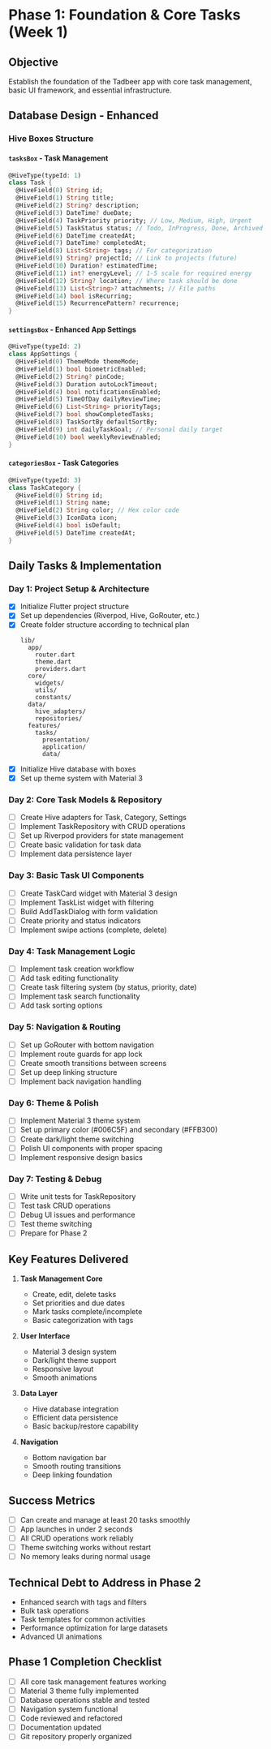# Phase 1: Foundation & Core Tasks (Week 1)

## Objective
Establish the foundation of the Tadbeer app with core task management, basic UI framework, and essential infrastructure.

## Database Design - Enhanced

### Hive Boxes Structure

#### `tasksBox` - Task Management
```dart
@HiveType(typeId: 1)
class Task {
  @HiveField(0) String id;
  @HiveField(1) String title;
  @HiveField(2) String? description;
  @HiveField(3) DateTime? dueDate;
  @HiveField(4) TaskPriority priority; // Low, Medium, High, Urgent
  @HiveField(5) TaskStatus status; // Todo, InProgress, Done, Archived
  @HiveField(6) DateTime createdAt;
  @HiveField(7) DateTime? completedAt;
  @HiveField(8) List<String> tags; // For categorization
  @HiveField(9) String? projectId; // Link to projects (future)
  @HiveField(10) Duration? estimatedTime;
  @HiveField(11) int? energyLevel; // 1-5 scale for required energy
  @HiveField(12) String? location; // Where task should be done
  @HiveField(13) List<String>? attachments; // File paths
  @HiveField(14) bool isRecurring;
  @HiveField(15) RecurrencePattern? recurrence;
}
```

#### `settingsBox` - Enhanced App Settings
```dart
@HiveType(typeId: 2)
class AppSettings {
  @HiveField(0) ThemeMode themeMode;
  @HiveField(1) bool biometricEnabled;
  @HiveField(2) String? pinCode;
  @HiveField(3) Duration autoLockTimeout;
  @HiveField(4) bool notificationsEnabled;
  @HiveField(5) TimeOfDay dailyReviewTime;
  @HiveField(6) List<String> priorityTags;
  @HiveField(7) bool showCompletedTasks;
  @HiveField(8) TaskSortBy defaultSortBy;
  @HiveField(9) int dailyTaskGoal; // Personal daily target
  @HiveField(10) bool weeklyReviewEnabled;
}
```

#### `categoriesBox` - Task Categories
```dart
@HiveType(typeId: 3)
class TaskCategory {
  @HiveField(0) String id;
  @HiveField(1) String name;
  @HiveField(2) String color; // Hex color code
  @HiveField(3) IconData icon;
  @HiveField(4) bool isDefault;
  @HiveField(5) DateTime createdAt;
}
```

## Daily Tasks & Implementation

### Day 1: Project Setup & Architecture
- [x] Initialize Flutter project structure
- [x] Set up dependencies (Riverpod, Hive, GoRouter, etc.)
- [x] Create folder structure according to technical plan
  ```
  lib/
    app/
      router.dart
      theme.dart
      providers.dart
    core/
      widgets/
      utils/
      constants/
    data/
      hive_adapters/
      repositories/
    features/
      tasks/
        presentation/
        application/
        data/
  ```
- [x] Initialize Hive database with boxes
- [x] Set up theme system with Material 3

### Day 2: Core Task Models & Repository
- [ ] Create Hive adapters for Task, Category, Settings
- [ ] Implement TaskRepository with CRUD operations
- [ ] Set up Riverpod providers for state management
- [ ] Create basic validation for task data
- [ ] Implement data persistence layer

### Day 3: Basic Task UI Components
- [ ] Create TaskCard widget with Material 3 design
- [ ] Implement TaskList widget with filtering
- [ ] Build AddTaskDialog with form validation
- [ ] Create priority and status indicators
- [ ] Implement swipe actions (complete, delete)

### Day 4: Task Management Logic
- [ ] Implement task creation workflow
- [ ] Add task editing functionality  
- [ ] Create task filtering system (by status, priority, date)
- [ ] Implement task search functionality
- [ ] Add task sorting options

### Day 5: Navigation & Routing
- [ ] Set up GoRouter with bottom navigation
- [ ] Implement route guards for app lock
- [ ] Create smooth transitions between screens
- [ ] Set up deep linking structure
- [ ] Implement back navigation handling

### Day 6: Theme & Polish
- [ ] Implement Material 3 theme system
- [ ] Set up primary color (#006C5F) and secondary (#FFB300)
- [ ] Create dark/light theme switching
- [ ] Polish UI components with proper spacing
- [ ] Implement responsive design basics

### Day 7: Testing & Debug
- [ ] Write unit tests for TaskRepository
- [ ] Test task CRUD operations
- [ ] Debug UI issues and performance
- [ ] Test theme switching
- [ ] Prepare for Phase 2

## Key Features Delivered
1. **Task Management Core**
   - Create, edit, delete tasks
   - Set priorities and due dates
   - Mark tasks complete/incomplete
   - Basic categorization with tags

2. **User Interface**
   - Material 3 design system
   - Dark/light theme support
   - Responsive layout
   - Smooth animations

3. **Data Layer**
   - Hive database integration
   - Efficient data persistence
   - Basic backup/restore capability

4. **Navigation**
   - Bottom navigation bar
   - Smooth routing transitions
   - Deep linking foundation

## Success Metrics
- [ ] Can create and manage at least 20 tasks smoothly
- [ ] App launches in under 2 seconds
- [ ] All CRUD operations work reliably
- [ ] Theme switching works without restart
- [ ] No memory leaks during normal usage

## Technical Debt to Address in Phase 2
- Enhanced search with tags and filters
- Bulk task operations
- Task templates for common activities
- Performance optimization for large datasets
- Advanced UI animations

## Phase 1 Completion Checklist
- [ ] All core task management features working
- [ ] Material 3 theme fully implemented
- [ ] Database operations stable and tested
- [ ] Navigation system functional
- [ ] Code reviewed and refactored
- [ ] Documentation updated
- [ ] Git repository properly organized